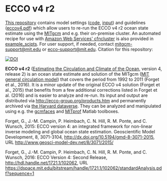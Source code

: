 # ECCO v4 r2

[This repository][] contains model settings ([code][], [input][]) and guidelines ([eccov4.pdf][]) which allow users to re-run the ECCO v4 r2 ocean state estimate using the [MITgcm][] and e.g. their on-premise cluster. An automated recipe for use with [Amazon Web Services' cfncluster][] is also provided in [example_scipts][]. For user support, if needed, contact <mitgcm-support@mit.edu> or <ecco-support@mit.edu>. Citation for this repository: 

[![DOI](https://zenodo.org/badge/76184688.svg)](https://zenodo.org/badge/latestdoi/76184688)

[This repository]: https://github.com/gaelforget/ECCO_v4_r2/
[code]: https://github.com/gaelforget/ECCO_v4_r2/tree/master/code
[input]: https://github.com/gaelforget/ECCO_v4_r2/tree/master/input
[eccov4.pdf]: https://github.com/gaelforget/ECCO_v4_r2/blob/master/eccov4.pdf
[example_scipts]: https://github.com/gaelforget/ECCO_v4_r2/tree/master/example_scripts
[Estimating the Circulation and Climate of the Ocean]: http://ecco-group.org/
[MIT general circulation model]: http://mitgcm.org/
[MITgcm]: http://mitgcm.org/
[Amazon Web Services' cfncluster]: https://aws.amazon.com/hpc/cfncluster/
[the Harvard dataverse]: https://dataverse.harvard.edu/dataverse/ECCOv4r2
[gcmfaces]: https://github.com/gaelforget/gcmfaces
[MITprof]: https://github.com/gaelforget/MITprof

**ECCO v4 r2** ([Estimating the Circulation and Climate of the Ocean][], version 4, release 2) is an ocean state estimate and solution of the MITgcm ([MIT general circulation model][]) that covers the period from 1992 to 2011 (Forget et al., 2016). It is a minor update of the original ECCO v4 solution (Forget et al., 2015) that benefits from a few additional corrections listed in Forget et al. (2016) and is easier to analyze and re-run. Its input and output are distributed via <http://ecco-group.org/products.htm> and permanently archived via [the Harvard dataverse][]. They can be analyzed and manipulated using e.g. the [gcmfaces][] and [MITprof][] Matlab toolboxes.


Forget, G., J.-M. Campin, P. Heimbach, C. N. Hill, R. M. Ponte, and C. Wunsch, 2015: ECCO version 4: an integrated framework for non-linear inverse modeling and global ocean state estimation. Geoscientific Model Development, 8, 3071-3104, http://dx.doi.org/10.5194/gmd-8-3071-2015, URL <http://www.geosci-model-dev.net/8/3071/2015/>

Forget, G., J.-M. Campin, P. Heimbach, C. N. Hill, R. M. Ponte, and C. Wunsch, 2016: ECCO Version 4: Second Release, http://hdl.handle.net/1721.1/102062, URL <https://dspace.mit.edu/bitstream/handle/1721.1/102062/standardAnalysis.pdf?sequence=1>

